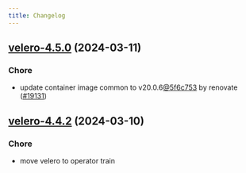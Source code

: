 ```yaml
---
title: Changelog
---
```




## [velero-4.5.0](https://github.com/truecharts/charts/compare/velero-4.4.2...velero-4.5.0) (2024-03-11)

### Chore



- update container image common to v20.0.6[@5f6c753](https://github.com/5f6c753) by renovate ([#19131](https://github.com/truecharts/charts/issues/19131))


## [velero-4.4.2](https://github.com/truecharts/charts/compare/velero-4.4.1...velero-4.4.2) (2024-03-10)

### Chore



- move velero to operator train